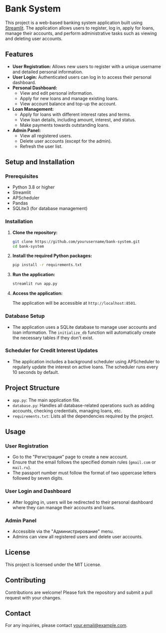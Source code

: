 # Bank System 

This project is a web-based banking system application built using [Streamlit](https://streamlit.io/). The application allows users to register, log in, apply for loans, manage their accounts, and perform administrative tasks such as viewing and deleting user accounts.

## Features

- **User Registration:** Allows new users to register with a unique username and detailed personal information.
- **User Login:** Authenticated users can log in to access their personal dashboard.
- **Personal Dashboard:**
  - View and edit personal information.
  - Apply for new loans and manage existing loans.
  - View account balance and top-up the account.
- **Loan Management:**
  - Apply for loans with different interest rates and terms.
  - View loan details, including amount, interest, and status.
  - Make payments towards outstanding loans.
- **Admin Panel:**
  - View all registered users.
  - Delete user accounts (except for the admin).
  - Refresh the user list.

## Setup and Installation

### Prerequisites

- Python 3.8 or higher
- Streamlit
- APScheduler
- Pandas
- SQLite3 (for database management)

### Installation

1. **Clone the repository:**

    ```bash
    git clone https://github.com/yourusername/bank-system.git
    cd bank-system
    ```

2. **Install the required Python packages:**

    ```bash
    pip install -r requirements.txt
    ```

3. **Run the application:**

    ```bash
    streamlit run app.py
    ```

4. **Access the application:**

    The application will be accessible at `http://localhost:8501`.

### Database Setup

- The application uses a SQLite database to manage user accounts and loan information. The `initialize_db` function will automatically create the necessary tables if they don't exist.

### Scheduler for Credit Interest Updates

- The application includes a background scheduler using APScheduler to regularly update the interest on active loans. The scheduler runs every 10 seconds by default.

## Project Structure

- `app.py`: The main application file.
- `database.py`: Handles all database-related operations such as adding accounts, checking credentials, managing loans, etc.
- `requirements.txt`: Lists all the dependencies required by the project.

## Usage

### User Registration

- Go to the "Регистрация" page to create a new account.
- Ensure that the email follows the specified domain rules (`gmail.com` or `mail.ru`).
- The passport number must follow the format of two uppercase letters followed by seven digits.

### User Login and Dashboard

- After logging in, users will be redirected to their personal dashboard where they can manage their accounts and loans.

### Admin Panel

- Accessible via the "Администрирование" menu.
- Admins can view all registered users and delete user accounts.

## License

This project is licensed under the MIT License.

## Contributing

Contributions are welcome! Please fork the repository and submit a pull request with your changes.

## Contact

For any inquiries, please contact [your.email@example.com](mailto:your.email@example.com).
